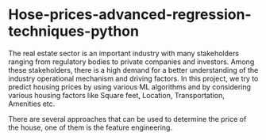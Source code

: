 # Hose-prices-advanced-regression-techniques-python

The real estate sector is an important industry with many stakeholders ranging from regulatory bodies to private companies and investors. Among these stakeholders, there is a high demand for a better understanding of the industry operational mechanism and driving factors. In this project, we try to predict housing prices by using various ML algorithms and by considering various housing factors like Square feet, Location, Transportation, Amenities etc. 

There are several approaches that can be used to determine the price of the house, one of them is the feature engineering.
